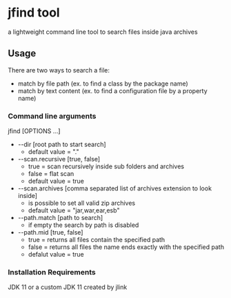 # jfind tool
a lightweight command line tool to search files inside java archives

## Usage

There are two ways to search a file:

* match by file path (ex. to find a class by the package name)
* match by text content (ex. to find a configuration file by a property name)

### Command line arguments

jfind [OPTIONS ...]

* --dir [root path to start search]
  * default value = "."
* --scan.recursive [true, false]
  * true = scan recursively inside sub folders and archives
  * false = flat scan
  * default value = true
* --scan.archives [comma separated list of archives extension to look inside]
  * is possible to set all valid zip archives
  * default value = "jar,war,ear,esb"
* --path.match [path to search]
  * if empty the search by path is disabled
* --path.mid [true, false]
  * true = returns all files contain the specified path
  * false = returns all files the name ends exactly with the specified path
  * defalut value = true

### Installation Requirements

JDK 11 or a custom JDK 11 created by jlink

